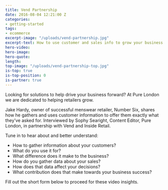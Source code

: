 ```yaml
---
title: Vend Partnership
date: 2016-08-04 12:21:00 Z
categories:
- getting-started
tags:
- ecommerce
excerpt-image: "/uploads/vend-partnership.jpg"
excerpt-text: How to use customer and sales info to grow your business
hero-video: 
hero-image: 
hero-quote: 
length: 
top-image: "/uploads/vend-partnership-top.jpg"
is-top: true
is-top-position: 0
is-partner: true
---
```


Looking for solutions to help drive your business forward? At Pure London we are dedicated to helping retailers grow.

Jake Hardy, owner of successful menswear retailer, Number Six, shares how he gathers and uses customer information to offer them exactly what they’ve asked for. Interviewed by Sophy Searight, Content Editor, Pure London, in partnership with Vend and Inside Retail.

<script src="//app-sjg.marketo.com/js/forms2/js/forms2.min.js"></script>

<form id="mktoForm_4966"></form>

<script>
MktoForms2.loadForm("//app-sjg.marketo.com", "324-QRH-396", 4966, function(form) {
    //Add an onSuccess handler
    form.onSuccess(function(values, followUpUrl) {
        // Take the lead to a different page on successful submit, ignoring the form's configured followUpUrl
        location.href = "http://gareths-studio-imac.local:5757/articles/vend-partnership/";
        // Return false to prevent the submission handler continuing with its own processing
        return false;
    });
});
</script>

Tune in to hear about and better understand: 

- How to gather information about your customers? 
- What do you use it for? 
- What difference does it make to the business? 
- How do you gather data about your sales? 
- How does that data affect your decisions? 
- What contribution does that make towards your business success?

Fill out the short form below to proceed for these video insights.